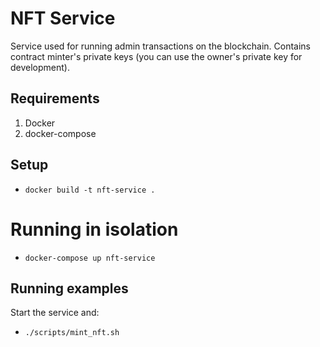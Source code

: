 # NFT Service
Service used for running admin transactions on the blockchain. Contains contract minter's private keys (you can use the owner's private key for development).

## Requirements
1. Docker
2. docker-compose

## Setup
* `docker build -t nft-service .`

# Running in isolation
* `docker-compose up nft-service`

## Running examples
Start the service and:
* `./scripts/mint_nft.sh`

